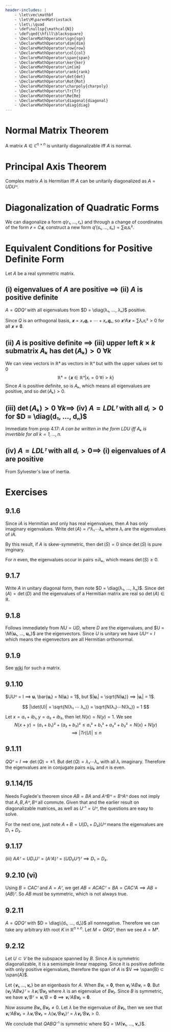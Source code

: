 ```yaml
---
header-includes: |
    - \let\vec\mathbf
    - \let\M\parenMatrixstack
    - \let\;\quad
    - \def\nullsp{\mathcal{N}}
    - \def\qed{\hfill\blacksquare}
    - \DeclareMathOperator\sgn{sgn}
    - \DeclareMathOperator\dim{dim}
    - \DeclareMathOperator\row{row}
    - \DeclareMathOperator\col{col}
    - \DeclareMathOperator\span{span}
    - \DeclareMathOperator\ker{ker}
    - \DeclareMathOperator\im{im}
    - \DeclareMathOperator\rank{rank}
    - \DeclareMathOperator\det{det}
    - \DeclareMathOperator\Rot{Rot}
    - \DeclareMathOperator\charpoly{charpoly}
    - \DeclareMathOperator\Tr{Tr}
    - \DeclareMathOperator\Re{Re}
    - \DeclareMathOperator\diagonal{diagonal}
    - \DeclareMathOperator\diag{diag}
---
```


# Normal Matrix Theorem

A matrix $A ∈ ℂ^{n×n}$ is unitarily diagonalizable iff $A$ is normal.

# Principal Axis Theorem

Complex matrix $A$ is Hermitian iff $A$ can be unitarily diagonalized
as $A = UDUᴴ$.

# Diagonalization of Quadratic Forms

We can diagonalize a form $q(r₁, …, rₙ)$ and through a change of coordinates of the
form $𝐫 = C𝐬$, construct a new form $q'(s₁, …, sₙ) = ∑ aᵢsᵢ²$.

# Equivalent Conditions for Positive Definite Form

Let $A$ be a real symmetric matrix.

## (i) eigenvalues of $A$ are positive $⟹$ (ii) $A$ is positive definite

$A = QDQᵀ$ with all eigenvalues from $D = \diag(λ₁, …, λₙ)$ positive.

Since $Q$ is an orthogonal basis, $𝐱 = x₁𝐪₁ + ⋯ + xₙ𝐪ₙ$, so $𝐱ᵀA𝐱 = ∑ λᵢxᵢ² > 0$
for all $𝐱 ≠ 𝟎$.

## (ii) $A$ is positive definite $⟹$ (iii) upper left $k×k$ submatrix $Aₖ$ has $\det(Aₖ) > 0 \;  ∀ k$

We can view vectors in $ℝᵏ$ as vectors in $ℝⁿ$ but with the upper values set to 0
$$ ℝᵏ = \{ 𝐱 ∈ ℝⁿ | xᵢ = 0 \; ∀ i > k \} $$
Since $A$ is positive definite, so is $Aₖ$, which means all eigenvalues are positive,
and so $\det(Aₖ) > 0$.

## (iii) $\det(Aₖ) > 0 \; ∀ k ⟹$ (iv) $A = LDLᵀ$ with all $dᵢ > 0$ for $D = \diag(d₁, …, dₙ)$

Immediate from prop 4.17: *$A$ can be written in the form $LDU$ iff $Aₖ$ is invertible
for all $k = 1, …, n$.*

## (iv) $A = LDLᵀ$ with all $dᵢ > 0 ⟹$ (i) eigenvalues of $A$ are positive

From Sylvester's law of inertia.

# Exercises

## 9.1.6

Since $iA$ is Hermitian and only has real eigenvalues, then $A$
has only imaginary eigenvalues. Write $\det(A) = iⁿ λ₁ ⋯ λₙ$
where $λᵢ$ are the eigenvalues of $iA$.

By this result, if $A$ is skew-symmetric, then $\det(S) = 0$ since
$\det(S)$ is pure imginary.

For $n$ even, the eigenvalues occur in pairs $±iλₖ$, which means
$\det(S) ≥ 0$.

## 9.1.7

Write $A$ in unitary diagonal form, then note $D = \diag(λ₁, …, λₙ)$.
Since $\det(A) = \det(D)$ and the eigenvalues of a Hermitian matrix are
real so $\det(A) ∈ ℝ$.

## 9.1.8

Follows immediately from $NU = UD$, where $D$ are the eigenvalues, and
$U = \M{𝐮₁, …, 𝐮ₙ}$ are the eigenvectors. Since $U$ is unitary we have
$UUᴴ = I$ which means the eigenvectors are all Hermitian orthonormal.

## 9.1.9

See [wiki](https://en.wikipedia.org/wiki/Normal_matrix#Special_cases)
for such a matrix.

## 9.1.10

$UUᴴ = I ⟹ 𝐮ᵢ \bar{𝐮ᵢ} = N(𝐮ᵢ) = 1$, but $|𝐮ᵢ| = \sqrt{N(𝐮ᵢ)} ⟹ |𝐮ᵢ| = 1$.

$$ |\det(U)| = \sqrt{N(λ₁ ⋯ λₙ)} = \sqrt{N(λ₁)⋯N(λₙ)} = 1 $$

Let $x = a₁ + ib₁, y = a₂ + ib₂$, then let $N(x) = N(y) = 1$. We see
$$ N(x + y) = (a₁ + b₁)² + (a₂ + b₂)² ≤ a₁² + b₁² + a₂² + b₂² = N(x) + N(y) $$
$$ ⟹ |Tr(U)| ≤ n $$

## 9.1.11

$QQᵀ = I ⟹ \det(Q) = ±1$. But $\det(Q) = λ₁ ⋯ λₙ$ with all $λᵢ$ imaginary.
Therefore the eigenvalues are in conjugate pairs $±iμₖ$ and $n$ is even.

## 9.1.14/15

Needs Fuglede's theorem since $AB = BA$ and $AᴴBᴴ = BᴴAᴴ$ does not imply
that $A, B, Aᴴ, Bᴴ$ all commute. Given that and the earlier result on
diagonalizable matrices, as well as $U⁻¹ = Uᴴ$, the questions are easy to solve.

For the next one, just note $A + B = U(D₁ + D₂)Uᴴ$ means the eigenvalues are
$D₁ + D₂$.

## 9.1.17

(iii) $AAᵀ = UD₁Uᵀ = (AᵀA)ᵀ = (UD₂Uᵀ)ᵀ ⟹ D₁ = D₂$.

## 9.2.10 (vi)

Using $B = CACᵀ$ and $A = Aᵀ$, we get $AB = ACACᵀ = BA = CACᵀA ⟹ AB = (AB)ᵀ$.
So $AB$ must be symmetric, which is not always true.

## 9.2.11

$A = QDQᵀ$ with $D = \diag\{d₁, …, dₙ\}$ all nonnegative. Therefore we can take
any arbitrary $k$th root $K$ in $ℝ^{n×n}$. Let $M = QKQᵀ$, then we see $A = Mᵏ$.

## 9.2.12

Let $U ⊂ V$ be the subspace spanned by $B$.
Since $A$ is symmetric diagonalizable, it is a semisimple linear mapping.
Since it is positive definite with only positive eigenvalues, therefore the
span of $A$ is $V ⟹ \span{B} ⊂ \span{A}$.

Let $\{ 𝐯₁, …, 𝐯ₙ \}$ be an eigenbasis for $A$. When $B𝐯₁ = 𝟎$, then
$𝐯₂ᵀAB𝐯₁ = 𝟎$. But $(𝐯₂ᵀAB𝐯₁)ᵀ = λ𝐯₁ᵀB𝐯₂$ where $λ$ is an eigenvalue of
$B𝐯₂$. Since $B$ is symmetric, we have $𝐯₁ᵀBᵀ = 𝐯₁ᵀB = 𝟎 ⟹ 𝐯₁ᵀAB𝐯₂ = 𝟎$.

Now assume $B𝐯₁, B𝐯₂ ≠ 0$. Let $λ$ be the eigenvalue of $B𝐯₂$,
then we see that $𝐯₁ᵀAB𝐯₂ = λ𝐯₁ᵀB𝐯₂ = λ(𝐯₁ᵀB𝐯₂)ᵀ = λ𝐯₂ᵀB𝐯₁ > 0$.

We conclude that $QABQ⁻¹$ is symmetric where $Q = \M{𝐯₁, …, 𝐯ₙ}$.

